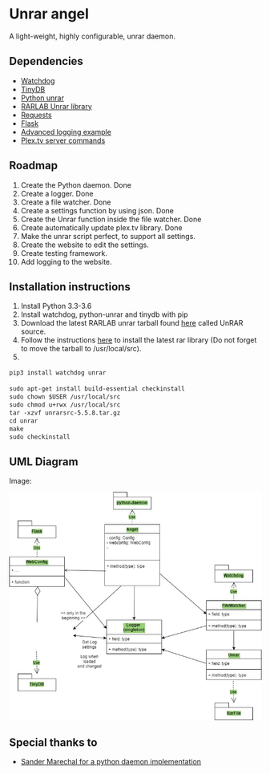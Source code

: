 # Unrar angel
A light-weight, highly configurable, unrar daemon.

## Dependencies
- [Watchdog](https://pypi.python.org/pypi/watchdog "Watchdog")
- [TinyDB](http://tinydb.readthedocs.io/en/latest/ "TinyDB")
- [Python unrar](https://github.com/matiasb/python-unrar "rarfile")
- [RARLAB Unrar library](http://www.rarlab.com/rar_add.htm "RARLAB")
- [Requests](http://docs.python-requests.org/en/master/user/quickstart/ "Requests library documentation")
- [Flask](http://flask.pocoo.org/ "Flask")
- [Advanced logging example](https://docs.python.org/2/howto/logging.html#configuring-logging "Advanced logging example")
- [Plex.tv server commands](https://support.plex.tv/hc/en-us/articles/201638786-Plex-Media-Server-URL-Commands?mobile_site=true "Plex.tv server commands")

## Roadmap
1. Create the Python daemon. Done
2. Create a logger. Done
3. Create a file watcher. Done
4. Create a settings function by using json. Done
5. Create the Unrar function inside the file watcher. Done
6. Create automatically update plex.tv library. Done
6. Make the unrar script perfect, to support all settings.
7. Create the website to edit the settings.
8. Create testing framework.
9. Add logging to the website.

## Installation instructions
1. Install Python 3.3-3.6
2. Install watchdog, python-unrar and tinydb with pip
3. Download the latest RARLAB unrar tarball found
[here](http://www.rarlab.com/rar_add.htm "RARLAB library")
called UnRAR source.
4. Follow the instructions
[here](https://help.ubuntu.com/community/CompilingEasyHowTo "Install unrar lib")
to install the latest rar library (Do not forget to move the tarball to /usr/local/src).
5.


```linux
pip3 install watchdog unrar

sudo apt-get install build-essential checkinstall
sudo chown $USER /usr/local/src
sudo chmod u+rwx /usr/local/src
tar -xzvf unrarsrc-5.5.8.tar.gz
cd unrar
make
sudo checkinstall
```

## UML Diagram
Image:

![alt text](doc/Unrar-angel-diagram.jpg "UML Diagram")


## Special thanks to
- [Sander Marechal for a python daemon implementation](https://gist.github.com/andreif/cbb71b0498589dac93cb "Daemon implementation")
